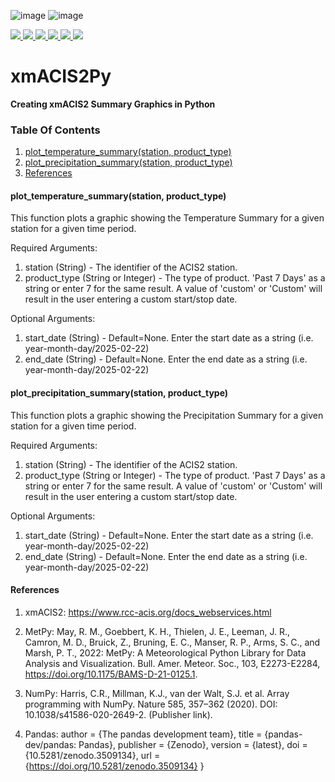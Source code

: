 ![image](https://github.com/user-attachments/assets/fb5ecdf9-bd51-4243-be7d-92af0952bfd8) ![image](https://github.com/user-attachments/assets/da1b43c0-2b6a-4a5c-9eb4-f08b30cab42b)

<a href="https://anaconda.org/conda-forge/xmacis2py"> <img src="https://anaconda.org/conda-forge/xmacis2py/badges/version.svg" /> </a>
<a href="https://anaconda.org/conda-forge/xmacis2py"> <img src="https://anaconda.org/conda-forge/xmacis2py/badges/latest_release_date.svg" /> </a>
<a href="https://anaconda.org/conda-forge/xmacis2py"> <img src="https://anaconda.org/conda-forge/xmacis2py/badges/latest_release_relative_date.svg" /> </a>
<a href="https://anaconda.org/conda-forge/xmacis2py"> <img src="https://anaconda.org/conda-forge/xmacis2py/badges/platforms.svg" /> </a>
<a href="https://anaconda.org/conda-forge/xmacis2py"> <img src="https://anaconda.org/conda-forge/xmacis2py/badges/license.svg" /> </a>
<a href="https://anaconda.org/conda-forge/xmacis2py"> <img src="https://anaconda.org/conda-forge/xmacis2py/badges/downloads.svg" /> </a>


# xmACIS2Py
**Creating xmACIS2 Summary Graphics in Python**

### Table Of Contents

1) [plot_temperature_summary(station, product_type)](#plot_temperature_summarystation-product_type)
2) [plot_precipitation_summary(station, product_type)](#plot_precipitation_summarystation-product_type)
3) [References](#references)


#### plot_temperature_summary(station, product_type)

This function plots a graphic showing the Temperature Summary for a given station for a given time period. 

Required Arguments:

1) station (String) - The identifier of the ACIS2 station. 
2) product_type (String or Integer) - The type of product. 'Past 7 Days' as a string or enter 7 for the same result. 
   A value of 'custom' or 'Custom' will result in the user entering a custom start/stop date. 

Optional Arguments:
1) start_date (String) - Default=None. Enter the start date as a string (i.e. year-month-day/2025-02-22)
2) end_date (String) - Default=None. Enter the end date as a string (i.e. year-month-day/2025-02-22)

#### plot_precipitation_summary(station, product_type)

This function plots a graphic showing the Precipitation Summary for a given station for a given time period. 

Required Arguments:

1) station (String) - The identifier of the ACIS2 station. 
2) product_type (String or Integer) - The type of product. 'Past 7 Days' as a string or enter 7 for the same result. 
   A value of 'custom' or 'Custom' will result in the user entering a custom start/stop date. 

Optional Arguments:
1) start_date (String) - Default=None. Enter the start date as a string (i.e. year-month-day/2025-02-22)
2) end_date (String) - Default=None. Enter the end date as a string (i.e. year-month-day/2025-02-22)


#### References


1) xmACIS2: https://www.rcc-acis.org/docs_webservices.html 

2) MetPy: May, R. M., Goebbert, K. H., Thielen, J. E., Leeman, J. R., Camron, M. D., Bruick, Z., Bruning, E. C., Manser, R. P., Arms, S. C., and Marsh, P. T., 2022: MetPy: A Meteorological Python Library for Data Analysis and Visualization. Bull. Amer. Meteor. Soc., 103, E2273-E2284, https://doi.org/10.1175/BAMS-D-21-0125.1.

3) NumPy: Harris, C.R., Millman, K.J., van der Walt, S.J. et al. Array programming with NumPy. Nature 585, 357–362 (2020). DOI: 10.1038/s41586-020-2649-2. (Publisher link).

4) Pandas:
    author       = {The pandas development team},
    title        = {pandas-dev/pandas: Pandas},
    publisher    = {Zenodo},
    version      = {latest},
    doi          = {10.5281/zenodo.3509134},
    url          = {https://doi.org/10.5281/zenodo.3509134}
}
